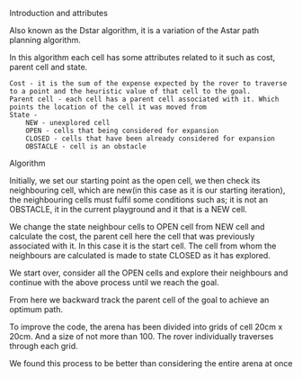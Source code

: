 Introduction and attributes

Also known as the Dstar algorithm, it is a variation of the Astar path planning algorithm.

In this algorithm each cell has some attributes related to it such as cost, parent cell and state.

    Cost - it is the sum of the expense expected by the rover to traverse to a point and the heuristic value of that cell to the goal.
    Parent cell - each cell has a parent cell associated with it. Which points the location of the cell it was moved from
    State -
        NEW - unexplored cell
        OPEN - cells that being considered for expansion
        CLOSED - cells that have been already considered for expansion
        OBSTACLE - cell is an obstacle

Algorithm

Initially, we set our starting point as the open cell,  we then check its neighbouring cell, which are new(in this case as it is our starting iteration),  the neighbouring cells must fulfil some conditions such as; it is not an OBSTACLE, it in the current playground and it that is a NEW cell.  

We change the state neighbour cells to OPEN cell from NEW cell  and calculate the cost, the parent cell here the cell that was previously associated with it. In this case it is the start cell. The cell from whom the neighbours are calculated is made to state CLOSED as it has explored.

We start over, consider all the OPEN cells and explore their neighbours and continue with the above process until we reach the goal.

From here we backward track the parent cell of the goal to achieve an optimum path.

To improve the code, the arena has been divided into grids of cell 20cm x 20cm. And a size of not more than 100. The rover individually traverses through each grid.

We found this process to be better than considering the entire arena at once 
